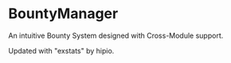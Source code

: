 BountyManager
=============

An intuitive Bounty System designed with Cross-Module support.

Updated with "exstats" by hipio.
